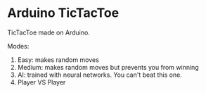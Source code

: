 # Arduino TicTacToe
TicTacToe made on Arduino.

Modes:
1) Easy: makes random moves
2) Medium: makes random moves but prevents you from winning
3) AI: trained with neural networks. You can't beat this one.
4) Player VS Player
